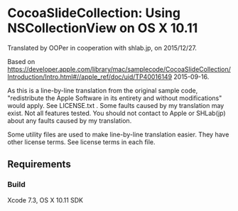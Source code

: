 # CocoaSlideCollection: Using NSCollectionView on OS X 10.11

Translated by OOPer in cooperation with shlab.jp, on 2015/12/27.

Based on
<https://developer.apple.com/library/mac/samplecode/CocoaSlideCollection/Introduction/Intro.html#//apple_ref/doc/uid/TP40016149>
2015-09-16.

As this is a line-by-line translation from the original sample code, "redistribute the Apple Software in its entirety and without modifications" would apply. See LICENSE.txt .
Some faults caused by my translation may exist. Not all features tested.
You should not contact to Apple or SHLab(jp) about any faults caused by my translation.

Some utility files are used to make line-by-line translation easier. They have other license terms.
See license terms in each file.

## Requirements

### Build

Xcode 7.3, OS X 10.11 SDK
